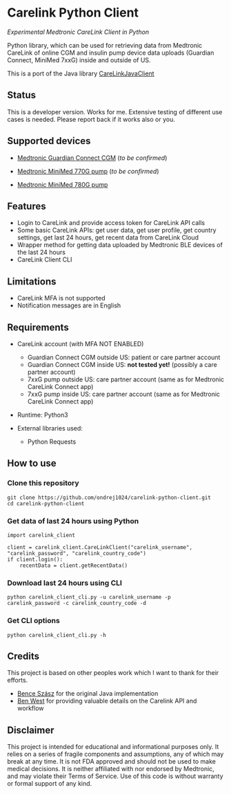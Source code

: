 # Carelink Python Client
*Experimental Medtronic CareLink Client in Python*

Python library, which can be used for retrieving data from Medtronic CareLink of online CGM and insulin pump device data uploads (Guardian Connect, MiniMed 7xxG) inside and outside of US. 

This is a port of the Java library [CareLinkJavaClient]( https://github.com/benceszasz/CareLinkJavaClient)



## Status

This is a developer version. Works for me. Extensive testing of different use cases is needed. Please report back if it works also or you.



## Supported devices

- [Medtronic Guardian Connect CGM](https://hcp.medtronic-diabetes.com.au/guardian-connect) (*to be confirmed*)

- [Medtronic MiniMed 770G pump](https://www.medtronicdiabetes.com/products/minimed-770g-insulin-pump-system) (*to be confirmed*)

- [Medtronic MiniMed 780G pump](https://www.medtronic-diabetes.co.uk/insulin-pump-therapy/minimed-780g-system)

  

## Features

- Login to CareLink and provide access token for CareLink API calls
- Some basic CareLink APIs: get user data, get user profile, get  country settings, get last 24 hours, get recent data from CareLink Cloud
- Wrapper method for getting data uploaded by Medtronic BLE devices of the last 24 hours
- CareLink Client CLI



## Limitations

- CareLink MFA is not supported
- Notification messages are in English




## Requirements

- CareLink account (with MFA NOT ENABLED)

  - Guardian Connect CGM outside US: patient or care partner account
  - Guardian Connect CGM inside US: **not tested yet!** (possibly a care partner account)
  - 7xxG pump outside US: care partner account (same as for Medtronic CareLink Connect app)
  - 7xxG pump inside US: care partner account (same as for Medtronic CareLink Connect app)

- Runtime: Python3

- External libraries used:

  - Python Requests



## How to use

### Clone this repository

```
git clone https://github.com/ondrej1024/carelink-python-client.git
cd carelink-python-client
```

### Get data of last 24 hours using Python

    import carelink_client
    
    client = carelink_client.CareLinkClient("carelink_username", "carelink_password", "carelink_country_code")
    if client.login():
        recentData = client.getRecentData()

### Download last 24 hours using CLI

    python carelink_client_cli.py -u carelink_username -p carelink_password -c carelink_country_code -d

### Get CLI options

    python carelink_client_cli.py -h




## Credits

This project is based on other peoples work which I want to thank for their efforts.

* [Bence Szász](https://github.com/benceszasz) for the original  Java implementation
* [Ben West](https://github.com/bewest) for providing valuable details on the Carelink API and workflow




## Disclaimer

This project is intended for educational and informational purposes only. It relies on a series of fragile components and assumptions, any of which may break at any time. It is not FDA approved and should not be used to make medical decisions. It is neither affiliated with nor endorsed by Medtronic, and may violate their Terms of Service. Use of this code is without warranty or formal support of any kind.